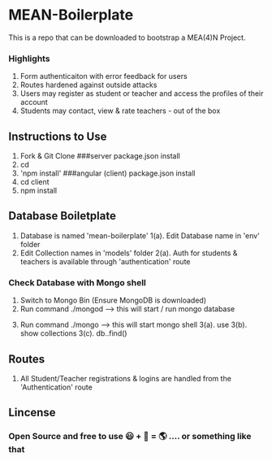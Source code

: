# MEAN-Boilerplate

This is a repo that can be downloaded to bootstrap a MEA(4)N Project. 

### Highlights 

1. Form authenticaiton with error feedback for users
2. Routes hardened against outside attacks
3. Users may register as student or teacher and access the profiles of their account
4. Students may contact, view & rate teachers - out of the box 

## Instructions to Use

1. Fork & Git Clone <Forked Repo>
###server package.json install
2. cd <Forked Repo>  
3. 'npm install' 
###angular (client) package.json install
4. cd client
5. npm install

## Database Boiletplate

1. Database is named 'mean-boilerplate' 
  1(a). Edit Database name in 'env' folder
2. Edit Collection names in 'models' folder
  2(a). Auth for students & teachers is available through 'authentication' route
  
### Check Database with Mongo shell 
  
1. Switch to Mongo Bin (Ensure MongoDB is downloaded)
2. Run command ./mongod --> this will start / run mongo database
<!-- Open a new tab in terminal-->
3. Run command ./mongo --> this will start mongo shell
 3(a). use <database name>
 3(b). show collections
 3(c). db.<collection name>.find()

## Routes

1. All Student/Teacher registrations & logins are handled from the 'Authentication' route

## Lincense

### Open Source and free to use :smiley: + :hatching_chick: = :earth_americas: .... or something like that

